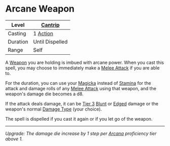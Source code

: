 # Arcane Weapon

| Level    | [Cantrip]({Cantrips}.md)                                              |
| -------- | --------------------------------------------------------------------- |
| Casting  | 1 [Action](../../../../Game%20Procedures/Core%20Procedures/Action.md) |
| Duration | Until Dispelled                                                       |
| Range    | Self                                                                  |

A [Weapon](../../../../Items%20and%20Gear/Weapons/Weapons.md) you are holding is imbued with arcane power. When you cast this spell, you may choose to immediately make a [Melee Attack](../../../../Game%20Procedures/Combat/Melee%20Attack.md) if you are able to.

For the duration, you can use your [Magicka](../../../../Player%20Characters/Attributes/Magicka.md) instead of [Stamina](../../../../Player%20Characters/Attributes/Stamina.md) for the attack and damage rolls of any [Melee Attack](../../../../Game%20Procedures/Combat/Melee%20Attack.md) using that weapon, and the weapon's damage die becomes a d8.

If the attack deals damage, it can be [Tier 3](../../../../Game%20Procedures/Combat/Damage/Damage%20Tiers/Tier%203.md) [Blunt](../../../../Game%20Procedures/Combat/Damage/Damage%20Types/Blunt.md) or [Edged](../../../../Game%20Procedures/Combat/Damage/Damage%20Types/Edged.md) damage or the weapon's normal [Damage Type](../../../../Game%20Procedures/Combat/Damage/Damage%20Types/{Damage%20Types}.md) (your choice).

The spell is dispelled if you cast it again or if you let go of the weapon.

---
*Upgrade: The damage die increase by 1 step per [Arcana](../../../../Player%20Characters/Skills/Primary%20Skills/Arcana.md) proficiency tier above 1.*

